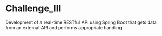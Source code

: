 # Challenge_III
Development of a real-time RESTful API using Spring Boot that gets data from an external API and performs appropriate handling
